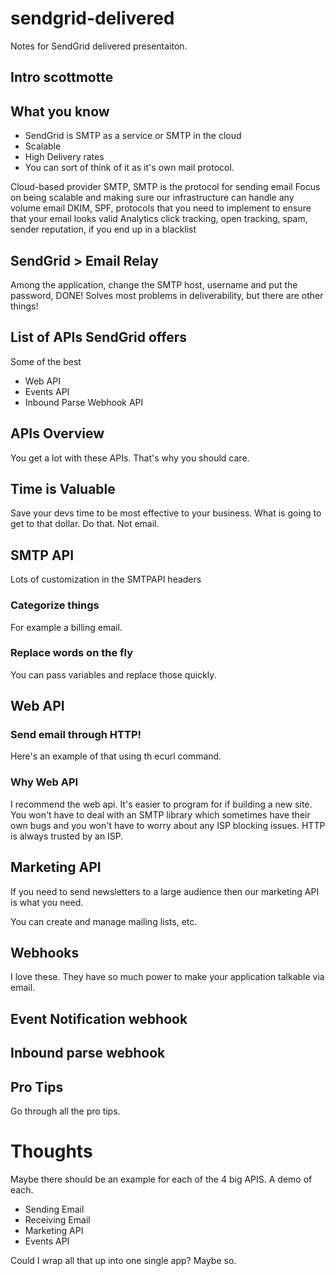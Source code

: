 # sendgrid-delivered

Notes for SendGrid delivered presentaiton.

## Intro scottmotte

## What you know
* SendGrid is SMTP as a service or SMTP in the cloud
* Scalable
* High Delivery rates
* You can sort of think of it as it's own mail protocol. 

Cloud-based provider SMTP, SMTP is the protocol for sending email
Focus on being scalable and making sure our infrastructure can handle any volume email
DKIM, SPF, protocols that you need to implement to ensure that your email looks valid
Analytics click tracking, open tracking, spam, sender reputation, if you end up in a blacklist

## SendGrid > Email Relay

Among the application, change the SMTP host, username and put the password, DONE!
Solves most problems in deliverability, but there are other things!

## List of APIs SendGrid offers

Some of the best

* Web API
* Events API
* Inbound Parse Webhook API

## APIs Overview

You get a lot with these APIs. That's why you should care.

## Time is Valuable

Save your devs time to be most effective to your business. What is going to get to that dollar. Do that. Not email.

## SMTP API

Lots of customization in the SMTPAPI headers

### Categorize things

For example a billing email.

### Replace words on the fly

You can pass variables and replace those quickly.

## Web API

### Send email through HTTP!

Here's an example of that using th ecurl command.

### Why Web API

I recommend the web api. It's easier to program for if building a new site. You won't have to deal with an SMTP library
which sometimes have their own bugs and you won't have to worry about any ISP blocking issues. HTTP is always trusted by 
an ISP.

## Marketing API

If you need to send newsletters to a large audience then our marketing API is what you need.

You can create and manage mailing lists, etc.

## Webhooks

I love these. They have so much power to make your application talkable via email.

## Event Notification webhook

## Inbound parse webhook

## Pro Tips

Go through all the pro tips.


# Thoughts

Maybe there should be an example for each of the 4 big APIS. A demo of each.

* Sending Email
* Receiving Email
* Marketing API
* Events API

Could I wrap all that up into one single app? Maybe so. 


